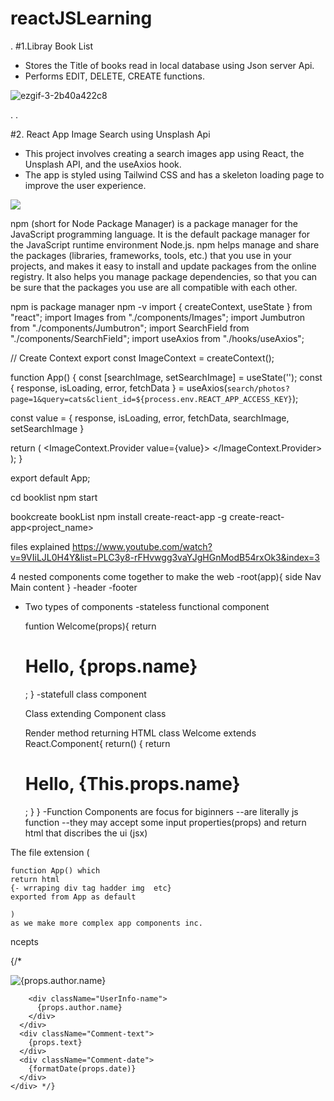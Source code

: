 # reactJSLearning
.
#1.Libray Book List 
- Stores  the Title of books read in local database using Json server Api.
- Performs EDIT, DELETE, CREATE functions. 



![ezgif-3-2b40a422c8](https://user-images.githubusercontent.com/74894810/214788901-6e217184-61d4-4025-b00d-4f53ab6e7692.gif)

.
.

#2. React App Image Search using Unsplash Api 
- This project involves creating a search images app using React, the Unsplash API, and the useAxios hook.
- The app is styled using Tailwind CSS and has a skeleton loading page to improve the user experience.


![](https://github.com/vizualaid/reactJSLearning/blob/main/pic/fin.gif)


npm (short for Node Package Manager) is a package manager for the JavaScript programming language. It is the default package manager for the JavaScript runtime environment Node.js.
 npm helps manage and share the packages (libraries, frameworks, tools, etc.) that you use in your projects, and makes it easy to install and update packages from the online registry. It also helps you manage package dependencies, so that you can be sure that the packages you use are all compatible with each other. 

npm is  package manager
npm  -v
import { createContext, useState } from "react";
import Images from "./components/Images";
import Jumbutron from "./components/Jumbutron";
import SearchField from "./components/SearchField";
import useAxios from "./hooks/useAxios";

// Create Context
export const ImageContext = createContext();

function App() {
  const [searchImage, setSearchImage] = useState('');
  const { response, isLoading, error, fetchData } = useAxios(`search/photos?page=1&query=cats&client_id=${process.env.REACT_APP_ACCESS_KEY}`);

  const value = {
    response,
    isLoading,
    error,
    fetchData,
    searchImage,
    setSearchImage
  }

  return (
    <ImageContext.Provider value={value}>
      <Jumbutron>
        <SearchField />
      </Jumbutron>
      <Images />
    </ImageContext.Provider>
  );
}

export default App;

cd booklist
  npm start

bookcreate
bookList
npm install create-react-app -g
create-react-app<project_name>

files explained
https://www.youtube.com/watch?v=9VIiLJL0H4Y&list=PLC3y8-rFHvwgg3vaYJgHGnModB54rxOk3&index=3

4 nested components come together to make the web
-root(app){
    side Nav 
    Main content 
    }
-header
-footer


* Two types of components
-stateless functional component

    funtion Welcome(props){
        return <h1>Hello, {props.name}</h1>;
    }
-statefull class component

    Class extending Component class

    Render method returning HTML
    class Welcome extends React.Component{
        return() {
            return <h1>Hello, {This.props.name}</h1>;
        }
    }
-Function Components are focus for biginners
--are literally js function
--they may accept some input properties(props) and return html that discribes the ui (jsx)


The file extension ( 

    function App() which 
    return html 
    {- wrraping div tag hadder img  etc} 
    exported from App as default  
    
    )
    as we make more complex app components inc.

   ncepts
   

   {/* 
      <div className="Comment">
      <div className="UserInfo">
        <img className="Avatar"
             src={props.author.avatarUrl}
             alt={props.author.name} />

        <div className="UserInfo-name">
          {props.author.name}
        </div>
      </div>
      <div className="Comment-text">
        {props.text}
      </div>
      <div className="Comment-date">
        {formatDate(props.date)}
      </div>
    </div> */}
